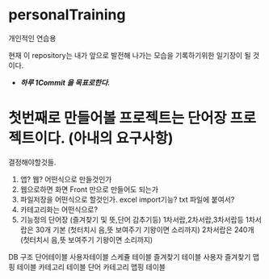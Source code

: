 # personalTraining
개인적인 연습용

현재 이 repository는 내가 앞으로 발전해 나가는 모습을 기록하기위한 일기장이 될 것이다.

- ***하루 1Commit 을 목표로한다.***

# 첫번째로 만들어볼 프로젝트는 단어장 프로젝트이다. (아내의 요구사항)

결정해야할것들.
1) 앱? 웹? 어떤식으로 만들것인가
2) 웹으로하면 화면 Front 만으로 만들어도 되는가
3) 파일저장을 어떤식으로 할것인가. excel import기능? txt 파일에 붙여서?
4) 카테고리화는 어떤식으로? 
5) 기능정의 
   단어장 (즐겨찾기 및 뜻,단어 감추기등) 1차서랍,2차서랍,3차서랍등
   1차서랍은 30개 기본 (첫터치시 음,뜻 보여주기 기왕이면 소리까지)
   2차서랍은 240개 (첫터치시 음,뜻 보여주기 기왕이면 소리까지)
   
DB 구조
 단어테이블
 사용자테이블
 스케쥴 테이블
 즐겨찾기 테이블
 사용자 즐겨찾기 맵핑 테이블
 카테고리 테이블
 단어 카테고리 맵핑 테이블
 
 
   